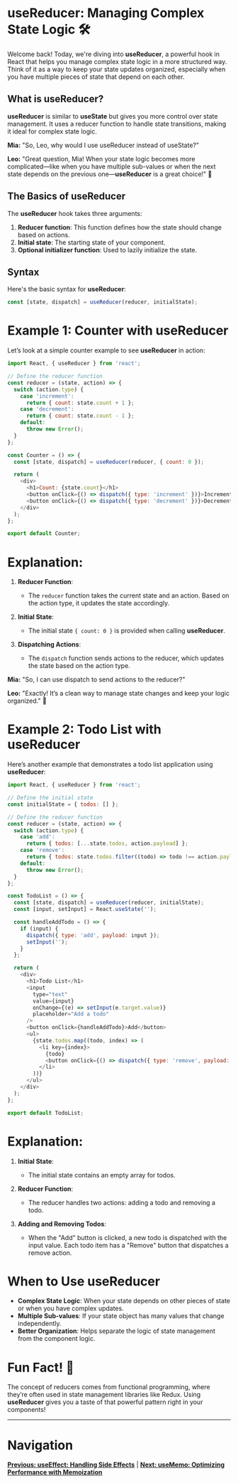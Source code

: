 # useReducer: Managing Complex State Logic 🛠️

Welcome back! Today, we're diving into **useReducer**, a powerful hook in React that helps you manage complex state logic in a more structured way. Think of it as a way to keep your state updates organized, especially when you have multiple pieces of state that depend on each other.

## What is useReducer?

**useReducer** is similar to **useState** but gives you more control over state management. It uses a reducer function to handle state transitions, making it ideal for complex state logic.

**Mia:** "So, Leo, why would I use useReducer instead of useState?"

**Leo:** "Great question, Mia! When your state logic becomes more complicated—like when you have multiple sub-values or when the next state depends on the previous one—**useReducer** is a great choice!" 🔄

## The Basics of useReducer

The **useReducer** hook takes three arguments:

1. **Reducer function**: This function defines how the state should change based on actions.
2. **Initial state**: The starting state of your component.
3. **Optional initializer function**: Used to lazily initialize the state.

## Syntax

Here's the basic syntax for **useReducer**:

```javascript
const [state, dispatch] = useReducer(reducer, initialState);
```

# Example 1: Counter with useReducer

Let’s look at a simple counter example to see **useReducer** in action:

```javascript
import React, { useReducer } from 'react';

// Define the reducer function
const reducer = (state, action) => {
  switch (action.type) {
    case 'increment':
      return { count: state.count + 1 };
    case 'decrement':
      return { count: state.count - 1 };
    default:
      throw new Error();
  }
};

const Counter = () => {
  const [state, dispatch] = useReducer(reducer, { count: 0 });

  return (
    <div>
      <h1>Count: {state.count}</h1>
      <button onClick={() => dispatch({ type: 'increment' })}>Increment</button>
      <button onClick={() => dispatch({ type: 'decrement' })}>Decrement</button>
    </div>
  );
};

export default Counter;
```

# Explanation:

1. **Reducer Function**:
   - The `reducer` function takes the current state and an action. Based on the action type, it updates the state accordingly.

2. **Initial State**:
   - The initial state `{ count: 0 }` is provided when calling **useReducer**.

3. **Dispatching Actions**:
   - The `dispatch` function sends actions to the reducer, which updates the state based on the action type.

**Mia:** "So, I can use dispatch to send actions to the reducer?"

**Leo:** "Exactly! It’s a clean way to manage state changes and keep your logic organized." 🎉

# Example 2: Todo List with useReducer

Here’s another example that demonstrates a todo list application using **useReducer**:

```javascript
import React, { useReducer } from 'react';

// Define the initial state
const initialState = { todos: [] };

// Define the reducer function
const reducer = (state, action) => {
  switch (action.type) {
    case 'add':
      return { todos: [...state.todos, action.payload] };
    case 'remove':
      return { todos: state.todos.filter((todo) => todo !== action.payload) };
    default:
      throw new Error();
  }
};

const TodoList = () => {
  const [state, dispatch] = useReducer(reducer, initialState);
  const [input, setInput] = React.useState('');

  const handleAddTodo = () => {
    if (input) {
      dispatch({ type: 'add', payload: input });
      setInput('');
    }
  };

  return (
    <div>
      <h1>Todo List</h1>
      <input
        type="text"
        value={input}
        onChange={(e) => setInput(e.target.value)}
        placeholder="Add a todo"
      />
      <button onClick={handleAddTodo}>Add</button>
      <ul>
        {state.todos.map((todo, index) => (
          <li key={index}>
            {todo}
            <button onClick={() => dispatch({ type: 'remove', payload: todo })}>Remove</button>
          </li>
        ))}
      </ul>
    </div>
  );
};

export default TodoList;
```

# Explanation:

1. **Initial State**:
   - The initial state contains an empty array for todos.

2. **Reducer Function**:
   - The reducer handles two actions: adding a todo and removing a todo.

3. **Adding and Removing Todos**:
   - When the "Add" button is clicked, a new todo is dispatched with the input value. Each todo item has a "Remove" button that dispatches a remove action.

# When to Use useReducer

- **Complex State Logic**: When your state depends on other pieces of state or when you have complex updates.
- **Multiple Sub-values**: If your state object has many values that change independently.
- **Better Organization**: Helps separate the logic of state management from the component logic.

# Fun Fact! 🎉

The concept of reducers comes from functional programming, where they’re often used in state management libraries like Redux. Using **useReducer** gives you a taste of that powerful pattern right in your components!

---

# Navigation

**[Previous: useEffect: Handling Side Effects](19.%20useEffect.md)** | **[Next: useMemo: Optimizing Performance with Memoization](24.%20useMemo.md)**
